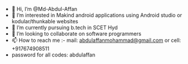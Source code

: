 - 👋 Hi, I’m @Md-Abdul-Affan
- 👀 I’m interested in Makind android applications using Android studio or kodular/thunkable websites
- 🌱 I’m currently pursuing b.tech in SCET Hyd 
- 💞️ I’m looking to collaborate on software programmers
- 📫 How to reach me :- mail: abdulaffanmohammad@gmail.com or cell: +917674908511
- password for all codes: abdulaffan

<!---
Md-Abdul-Affan/Md-Abdul-Affan is a ✨ special ✨ repository because its `README.md` (this file) appears on your GitHub profile.
You can click the Preview link to take a look at your changes.
--->
